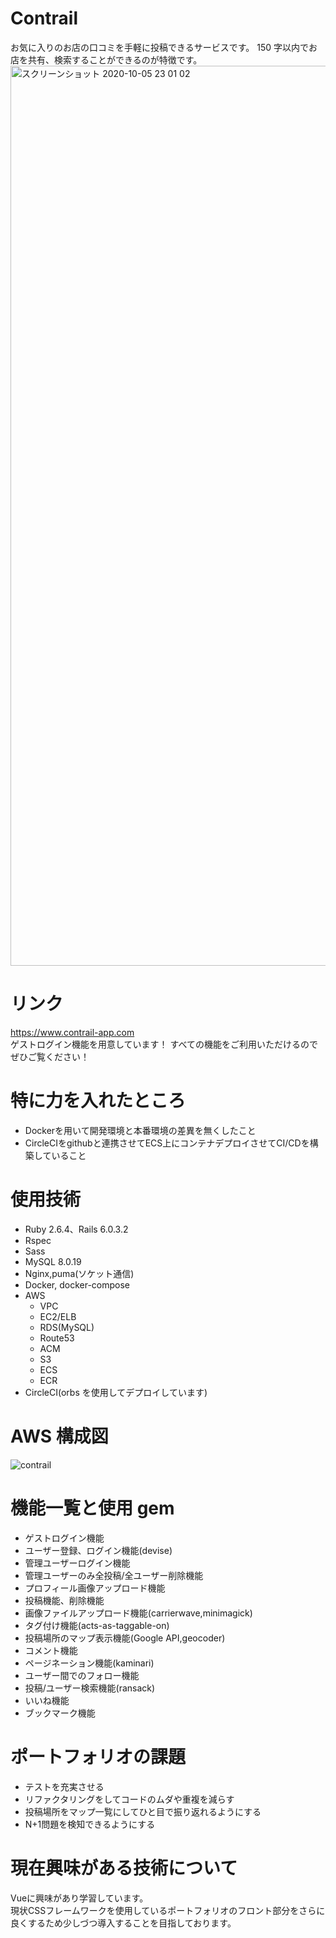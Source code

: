 # Contrail

お気に入りのお店の口コミを手軽に投稿できるサービスです。
150 字以内でお店を共有、検索することができるのが特徴です。
<img width="1440" alt="スクリーンショット 2020-10-05 23 01 02" src="https://user-images.githubusercontent.com/54735254/95089686-6142fe00-075f-11eb-99df-6b046b287594.png">

# リンク

https://www.contrail-app.com  
ゲストログイン機能を用意しています！ 
すべての機能をご利用いただけるのでぜひご覧ください！

# 特に力を入れたところ
- Dockerを用いて開発環境と本番環境の差異を無くしたこと
- CircleCIをgithubと連携させてECS上にコンテナデプロイさせてCI/CDを構築していること

# 使用技術

- Ruby 2.6.4、Rails 6.0.3.2
- Rspec
- Sass
- MySQL 8.0.19
- Nginx,puma(ソケット通信)
- Docker, docker-compose
- AWS
  - VPC
  - EC2/ELB
  - RDS(MySQL)
  - Route53
  - ACM
  - S3
  - ECS
  - ECR
- CircleCI(orbs を使用してデプロイしています)

# AWS 構成図

![contrail](https://user-images.githubusercontent.com/54735254/94371958-2f191700-0135-11eb-9be5-b73970e491c0.png)

# 機能一覧と使用 gem

- ゲストログイン機能
- ユーザー登録、ログイン機能(devise)
- 管理ユーザーログイン機能
- 管理ユーザーのみ全投稿/全ユーザー削除機能
- プロフィール画像アップロード機能
- 投稿機能、削除機能
- 画像ファイルアップロード機能(carrierwave,minimagick)
- タグ付け機能(acts-as-taggable-on)
- 投稿場所のマップ表示機能(Google API,geocoder)
- コメント機能
- ページネーション機能(kaminari)
- ユーザー間でのフォロー機能
- 投稿/ユーザー検索機能(ransack)
- いいね機能
- ブックマーク機能

# ポートフォリオの課題
- テストを充実させる
- リファクタリングをしてコードのムダや重複を減らす
- 投稿場所をマップ一覧にしてひと目で振り返れるようにする
- N+1問題を検知できるようにする

# 現在興味がある技術について
Vueに興味があり学習しています。  
現状CSSフレームワークを使用しているポートフォリオのフロント部分をさらに   
良くするため少しづつ導入することを目指しております。
